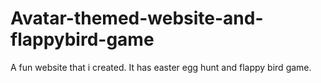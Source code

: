 # Avatar-themed-website-and-flappybird-game
A fun website that i created. It has easter egg hunt and flappy bird game.

